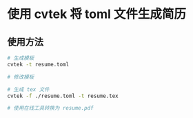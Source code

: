 # 使用 cvtek 将 toml 文件生成简历

## 使用方法

```bash
# 生成模板
cvtek -t resume.toml

# 修改模板

# 生成 tex 文件
cvtek -f ./resume.toml -t resume.tex

# 使用在线工具转换为 resume.pdf
```